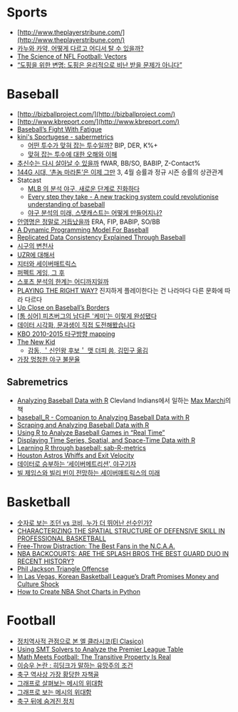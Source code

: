 Sports
======
* [http://www.theplayerstribune.com/](http://www.theplayerstribune.com/)
* [카누와 카약, 어떻게 다르고 어디서 탈 수 있을까?](http://www.huffingtonpost.kr/2015/05/08/story_n_7238964.html)
* [The Science of NFL Football: Vectors](http://www.nsf.gov/news/special_reports/football/vectors.jsp)
* [“도핑을 위한 변명: 도핑은 윤리적으로 비난 받을 문제가 아니다”](http://newspeppermint.com/2015/09/23/doping/)

# Baseball
* [http://bizballproject.com/](http://bizballproject.com/)
* [http://www.kbreport.com/](http://www.kbreport.com/)
* [Baseball’s Fight With Fatigue](http://www.wsj.com/articles/baseballs-fight-with-fatigue-1424710560?mod=WSJ_hp_EditorsPicks)
* [kini's Sportugese - sabermetrics](http://kini.tistory.com/category/Sabermetrics)
  * [어떤 투수가 맞혀 잡는 투수일까?](http://kini.tistory.com/473) BIP, DER, K%+
  * [맞혀 잡는 투수에 대한 오해와 이해](http://kini.tistory.com/487)
* [추신수는 다시 살아날 수 있을까](http://baseball-lab.com/2015/04/29/story_n_2665) fWAR, BB/SO, BABIP, Z-Contact%
* [144G 시대, ‘촌놈 마라톤’은 이제 그만](http://baseball-lab.com/2015/04/29/story_n_2670) 3, 4월 승률과 정규 시즌 승률의 상관관계
* Statcast
  * [MLB 의 분석 야구, 새로운 단계로 진화하다](http://newspeppermint.com/2015/05/03/moneyball-statcast/)
  * [Every step they take - A new tracking system could revolutionise understanding of baseball](http://www.economist.com/news/science-and-technology/21650078-new-tracking-system-could-revolutionise-understanding-baseball-every-step)
  * [야구 분석의 미래, 스탯캐스트는 어떻게 만들어지나?](http://baseball-lab.com/2015/05/22/story_n_2809)
* [안영명은 정말로 거듭났을까](http://baseball-lab.com/2015/05/07/story_n_2713) ERA, FIP, BABIP, SO/BB
* [A Dynamic Programming Model For Baseball](http://footballcommentary.com/bbmodel.htm)
* [Replicated Data Consistency Explained Through Baseball](http://research.microsoft.com/pubs/157411/ConsistencyAndBaseballReport.pdf)
* [시구의 변천사](http://ppss.kr/archives/16900)
* [UZR에 대해서](http://mlbnation.co.kr/bbs/board.php?bo_table=column&wr_id=804&sca=&sfl=wr_subject&stx=uzr&sop=and)
* [지터와 세이버매트릭스](http://ppss.kr/archives/31592)
* [퍼펙트 게임, 그 후](http://ppss.kr/archives/46472)
* [스포츠 분석의 한계는 어디까지일까](http://techneedle.com/archives/20991)
* [PLAYING THE RIGHT WAY?](http://www.foxsports.com/mlb/just-a-bit-outside/story/playing-baseball-right-way-depends-three-factors-when-who-where-061615) 진지하게 플레이한다는 건 나라마다 다른 문화에 따라 다르다
* [Up Close on Baseball’s Borders](http://www.nytimes.com/interactive/2014/04/23/upshot/24-upshot-baseball.html?WT.mc_id=2015-JULY-FB-WCA-UPSHOT_AUD_DEV-0701-0731&WT.mc_ev=click&ad-keywords=AUDDEVREMARK&abt=0002&abg=1)
* [[톰 싱어] 피츠버그의 남다른 '케미'는 이렇게 완성됐다](http://sports.news.naver.com/sports/index.nhn?category=worldbaseball&ctg=news&mod=read&office_id=064&article_id=0000004579)
* [데이터 시각화, 문과생이 직접 도전해봤습니다](http://www.bloter.net/archives/236338)
* [KBO 2010-2015 타구방향 mapping](http://baseball-in-play.com/239)
* [The New Kid](http://www.theplayerstribune.com/matt-duffy-giants-the-new-kid/)
  * [감동, ＇신인왕 후보＇ 맷 더피 씀, 김민구 옮김](http://mlbpark.donga.com/mbs/articleV.php?mbsC=mlbtown&mbsIdx=382150&cpage=&mbsW=&select=&opt=&keyword=)
* [가장 멍청한 야구 불문율](http://ppss.kr/archives/58372)

## Sabremetrics
* [Analyzing Baseball Data with R](https://www.crcpress.com/Analyzing-Baseball-Data-with-R/Marchi-Albert/9781466570221) Clevland Indians에서 일하는 [Max Marchi](http://www.baseballprospectus.com/author/max_marchi/)의 책
* [baseball_R - Companion to Analyzing Baseball Data with R](https://github.com/maxtoki/baseball_R)
* [Scraping and Analyzing Baseball Data with R](http://blog.yhathq.com/posts/scraping-and-analyzing-baseball-data-with-r.html)
* [Using R to Analyze Baseball Games in “Real Time”](http://www.r-bloggers.com/using-r-to-analyze-baseball-games-in-%E2%80%9Creal-time%E2%80%9D/)
* [Displaying Time Series, Spatial, and Space-Time Data with R](http://zenk.chapelin.fr/book.pdf)
* [Learning R through baseball: sab-R-metrics](http://blog.revolutionanalytics.com/2011/01/learning-r-through-baseball-sab-r-metrics.html)
* [Houston Astros Whiffs and Exit Velocity](https://baseballwithr.wordpress.com/)
* [데이터로 승부하는 ‘세이버메트리션’, 야구기자](http://www.bloter.net/archives/233533)
* [빌 제임스와 빌리 빈이 전망하는 세이버매트릭스의 미래](http://mlbpark.donga.com/mbs/articleV.php?mbsC=mlbtown&mbsIdx=389191&cpage=1&mbsW=&select=&opt=&keyword=)

# Basketball
* [숫자로 보는 조던 vs 코비, 누가 더 뛰어난 선수인가?](http://ppss.kr/archives/36344)
* [CHARACTERIZING THE SPATIAL STRUCTURE OF DEFENSIVE SKILL IN PROFESSIONAL BASKETBALL](http://arxiv.org/pdf/1405.0231v2.pdf)
* [Free-Throw Distraction: The Best Fans in the N.C.A.A.](http://www.nytimes.com/2015/03/13/upshot/free-throw-distraction-the-best-fans-in-the-ncaa.html?abt=0002&abg=0&_r=2)
* [NBA BACKCOURTS: ARE THE SPLASH BROS THE BEST GUARD DUO IN RECENT HISTORY?](http://tartansportsanalytics.com/2015/05/26/nba-backcourts-are-the-splash-bros-the-best-guard-duo-in-recent-history/)
* [Phil Jackson Triangle Offencse](http://www.nytimes.com/2015/06/28/sports/basketball/phil-jackson-knicks-triangle-offense-nba.html)
* [In Las Vegas, Korean Basketball League’s Draft Promises Money and Culture Shock](http://www.nytimes.com/2015/07/26/sports/basketball/in-las-vegas-korean-basketball-leagues-draft-promises-money-and-culture-shock.html?_r=0)
* [How to Create NBA Shot Charts in Python](http://savvastjortjoglou.com/nba-shot-sharts.html)

# Football
* [정치역사적 관점으로 본 엘 클라시코(El Clasico)](http://ppss.kr/archives/41767)
* [Using SMT Solvers to Analyze the Premier League Table](http://www.spramod.info/using-smt-solvers-to-analyze-the-premier-league-table.html)
* [Math Meets Football: The Transitive Property Is Real](http://www.theplayerstribune.com/math-meets-football-the-transitive-property-is-real/)
* [이승우 논란 : 히딩크가 말하는 유망주의 조건](http://www.huffingtonpost.kr/2015/05/06/story_n_7219892.html)
* [축구 역사상 가장 황당한 자책골](http://ppss.kr/archives/24163)
* [그래프로 살펴보는 메시의 위대함](http://newspeppermint.com/2015/06/08/magisterialmessi/)
* [그래프로 보는 메시의 위대함](http://ppss.kr/archives/48568)
* [축구 뒤에 숨겨진 정치](http://ppss.kr/archives/55381)
